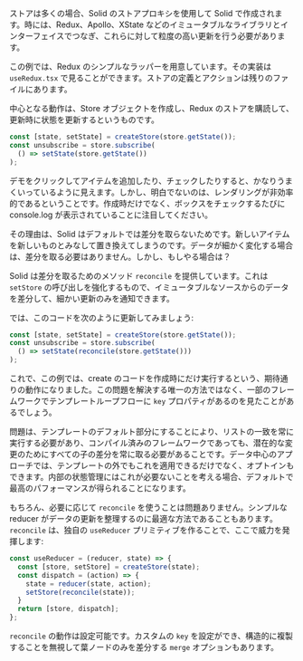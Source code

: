 ストアは多くの場合、Solid のストアプロキシを使用して Solid で作成されます。時には、Redux、Apollo、XState などのイミュータブルなライブラリとインターフェイスでつなぎ、これらに対して粒度の高い更新を行う必要があります。

この例では、Redux のシンプルなラッパーを用意しています。その実装は `useRedux.tsx` で見ることができます。ストアの定義とアクションは残りのファイルにあります。

中心となる動作は、Store オブジェクトを作成し、Redux のストアを購読して、更新時に状態を更新するというものです。

```js
const [state, setState] = createStore(store.getState());
const unsubscribe = store.subscribe(
  () => setState(store.getState())
);
```
デモをクリックしてアイテムを追加したり、チェックしたりすると、かなりうまくいっているように見えます。しかし、明白でないのは、レンダリングが非効率的であるということです。作成時だけでなく、ボックスをチェックするたびに console.log が表示されていることに注目してください。

その理由は、Solid はデフォルトでは差分を取らないためです。新しいアイテムを新しいものとみなして置き換えてしまうのです。データが細かく変化する場合は、差分を取る必要はありません。しかし、もしやる場合は？

Solid は差分を取るためのメソッド `reconcile` を提供しています。これは `setStore` の呼び出しを強化するもので、イミュータブルなソースからのデータを差分して、細かい更新のみを通知できます。

では、このコードを次のように更新してみましょう:
```js
const [state, setState] = createStore(store.getState());
const unsubscribe = store.subscribe(
  () => setState(reconcile(store.getState()))
);
```
これで、この例では、create のコードを作成時にだけ実行するという、期待通りの動作になりました。この問題を解決する唯一の方法ではなく、一部のフレームワークでテンプレートループフローに `key` プロパティがあるのを見たことがあるでしょう。

問題は、テンプレートのデフォルト部分にすることにより、リストの一致を常に実行する必要があり、コンパイル済みのフレームワークであっても、潜在的な変更のためにすべての子の差分を常に取る必要があることです。データ中心のアプローチでは、テンプレートの外でもこれを適用できるだけでなく、オプトインもできます。内部の状態管理にはこれが必要ないことを考える場合、デフォルトで最高のパフォーマンスが得られることになります。

もちろん、必要に応じて `reconcile` を使うことは問題ありません。シンプルな reducer がデータの更新を整理するのに最適な方法であることもあります。`reconcile` は、独自の `useReducer` プリミティブを作ることで、ここで威力を発揮します:

```js
const useReducer = (reducer, state) => {
  const [store, setStore] = createStore(state);
  const dispatch = (action) => {
    state = reducer(state, action);
    setStore(reconcile(state));
  }
  return [store, dispatch];
};
```

`reconcile` の動作は設定可能です。カスタムの `key` を設定ができ、構造的に複製することを無視して葉ノードのみを差分する `merge` オプションもあります。
